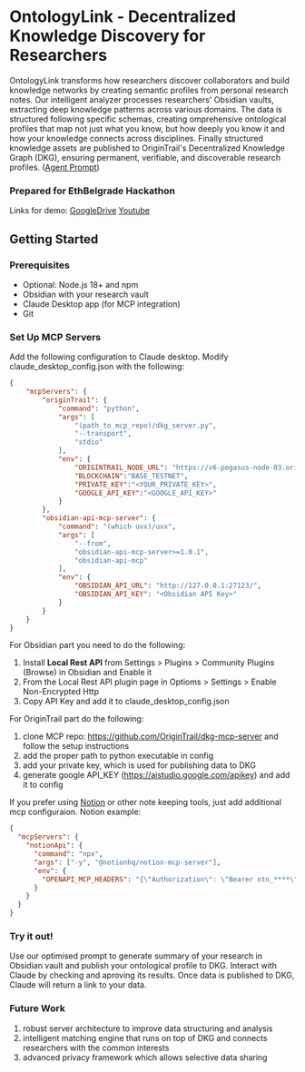 # OntologyLink - Decentralized Knowledge Discovery for Researchers

OntologyLink transforms how researchers discover collaborators and build knowledge networks by creating semantic profiles from personal research notes. Our intelligent analyzer processes researchers' Obsidian vaults, extracting deep knowledge patterns across various domains. The data is structured following specific schemas, creating omprehensive ontological profiles that map not just what you know, but how deeply you know it and how your knowledge connects across disciplines. Finally structured knowledge assets are published to OriginTrail's Decentralized Knowledge Graph (DKG), ensuring permanent, verifiable, and discoverable research profiles. ([Agent Prompt](https://github.com/SecretBalkans/ontology-dkg-origintrail-agent/blob/main/AgentPrompt.md))

### Prepared for EthBelgrade Hackathon
Links for demo:
[GoogleDrive](https://drive.google.com/file/d/1DPHCymaGZ709P2V6xOxMcq0hEWHxCCuA/view)
[Youtube](https://youtu.be/svxIxHxLhY0)

## Getting Started

### Prerequisites

- Optional: Node.js 18+ and npm
- Obsidian with your research vault
- Claude Desktop app (for MCP integration)
- Git

### Set Up MCP Servers
Add the following configuration to Claude desktop. Modify claude_desktop_config.json with the following:

```json
{
    "mcpServers": {
        "originTrail": {
            "command": "python",
            "args": [
                "(path_to_mcp_repo)/dkg_server.py",
                "--transport",
                "stdio"
            ],
            "env": {
                "ORIGINTRAIL_NODE_URL": "https://v6-pegasus-node-03.origin-trail.network:8900",
                "BLOCKCHAIN":"BASE_TESTNET",
                "PRIVATE_KEY":"<YOUR_PRIVATE_KEY>",
                "GOOGLE_API_KEY":"<GOOGLE_API_KEY>"
            }
        },
        "obsidian-api-mcp-server": {
            "command": "(which uvx)/uvx",
            "args": [
                "--from",
                "obsidian-api-mcp-server>=1.0.1",
                "obsidian-api-mcp"
            ], 
            "env": {
                "OBSIDIAN_API_URL": "http://127.0.0.1:27123/",
                "OBSIDIAN_API_KEY": "<Obsidian API Key>"
            }
        }
    }
}
```
For Obsidian part you need to do the following:
1. Install **Local Rest API** from Settings > Plugins > Community Plugins (Browse) in Obsidian and Enable it
2. From the Local Rest API plugin page in Optioms > Settings > Enable Non-Encrypted Http
3. Copy API Key and add it to claude_desktop_config.json

For OriginTrail part do the following:
1. clone MCP repo: https://github.com/OriginTrail/dkg-mcp-server and follow the setup instructions
2. add the proper path to python executable in config
3. add your private key, which is used for publishing data to DKG
4. generate google API_KEY (https://aistudio.google.com/apikey) and add it to config

If you prefer using [Notion](https://developers.notion.com/docs/mcp) or other note keeping tools, just add additional mcp configuraion.
Notion example:
```json
{
  "mcpServers": {
    "notionApi": {
      "command": "npx",
      "args": ["-y", "@notionhq/notion-mcp-server"],
      "env": {
        "OPENAPI_MCP_HEADERS": "{\"Authorization\": \"Bearer ntn_****\", \"Notion-Version\": \"2022-06-28\" }"
      }
    }
  }
}
```

### Try it out!
Use our optimised prompt to generate summary of your research in Obsidian vault and publish your ontological profile to DKG. Interact with Claude by checking and aproving its results. Once data is published to DKG, Claude will return a link to your data.

### Future Work
1. robust server architecture to improve data structuring and analysis
2. intelligent matching engine that runs on top of DKG and connects researchers with the common interests
3. advanced privacy framework which allows selective data sharing
